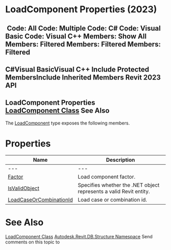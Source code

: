 # LoadComponent Properties (2023)

﻿
 Code: All Code: Multiple Code: C# Code: Visual Basic Code: Visual C++  Members: Show All Members: Filtered Members: Filtered Members: Filtered   
---  
C#Visual BasicVisual C++
Include Protected MembersInclude Inherited Members
Revit 2023 API  
---  
LoadComponent Properties  
[LoadComponent Class](62ee3920-2a87-4fd1-d9e8-af9655d04456.md "LoadComponent Class") See Also  
---  
The [LoadComponent](62ee3920-2a87-4fd1-d9e8-af9655d04456.md "LoadComponent Class") type exposes the following members.
# Properties
| Name | Description |
| --- | --- |
| --- | --- | --- |
| [Factor](b7d275cc-368a-a546-7567-5c3d7fc16f75.md "Factor Property") | Load component factor. |
| [IsValidObject](8e2babbc-52b7-1f83-a8c1-49532e14a98b.md "IsValidObject Property") | Specifies whether the .NET object represents a valid Revit entity. |
| [LoadCaseOrCombinationId](39b5a86b-e63a-9ea6-0e8c-17f6ab2a48ae.md "LoadCaseOrCombinationId Property") | Load case or combination id. |

# See Also
[LoadComponent Class](62ee3920-2a87-4fd1-d9e8-af9655d04456.md "LoadComponent Class")
[Autodesk.Revit.DB.Structure Namespace](d586b341-f687-9d90-e96d-255806b7d4fc.md "Autodesk.Revit.DB.Structure Namespace")
Send comments on this topic to 